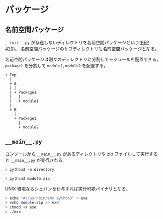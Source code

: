 # パッケージ

## 名前空間パッケージ

`__init__.py` が存在しないディレクトリを名前空間パッケージという([PEP 420](https://peps.python.org/pep-0420/))。
名前空間パッケージのサブディレクトリも名前空間パッケージとなる。

名前空間パッケージは別々のディレクトリに分割してモジュールを配置できる。
`package1` を分割して `module1`, `module2` を配置する。

```text
+ Top
  |
  + A
  | |
  | + Package1
  |   |
  |   + module1
  |
  + B
    |
    + Package1
      |
      + module2
```

## `__main__.py`

コンソールから `__main__.py` があるディレクトリや zip ファイルして実行すると `__main__.py` が実行される。

```sh
> python3 -m directory

> python3 module.zip
```

UNIX 環境ならシェバンを付与すれば実行可能バイナリとなる。

```sh
> echo "#!/usr/bin/env python3" > exe
> echo module.zip >> exe
> chmod +x exe
> ./exe
```
